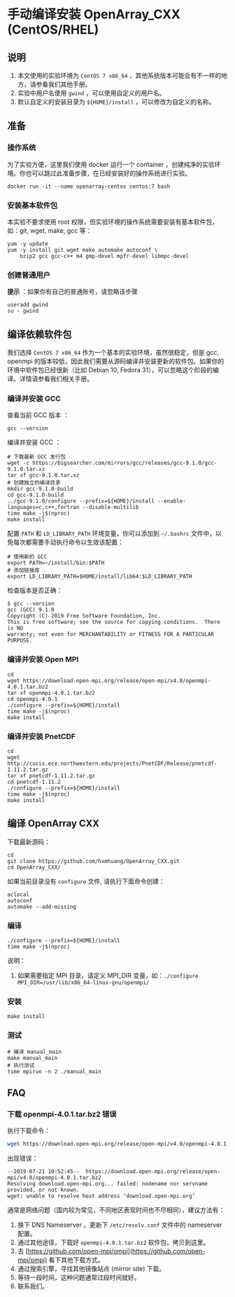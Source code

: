 # 手动编译安装 OpenArray_CXX (CentOS/RHEL)

## 说明

1. 本文使用的实验环境为 `CentOS 7 x86_64` ，其他系统版本可能会有不一样的地方，请参看我们其他手册。
2. 实验中用户名使用 `gwind` ，可以使用自定义的用户名。
3. 默认自定义的安装目录为 `${HOME}/install` ，可以修改为自定义的名称。

## 准备

### 操作系统

为了实验方便，这里我们使用 docker 运行一个 container ，创建纯净的实验环境。你也可以跳过此准备步骤，在已经安装好的操作系统进行实验。

```shell
docker run -it --name openarray-centos centos:7 bash
```

### 安装基本软件包

本实验不要求使用 root 权限，但实验环境的操作系统需要安装有基本软件包，如：git, wget, make, gcc 等：

```shell
yum -y update
yum -y install git wget make automake autoconf \
    bzip2 gcc gcc-c++ m4 gmp-devel mpfr-devel libmpc-devel
```

### 创建普通用户

**提示** ：如果你有自己的普通账号，请忽略该步骤

```shell
useradd gwind
su - gwind
```

## 编译依赖软件包

我们选择 `CentOS 7 x86_64` 作为一个基本的实验环境，虽然很稳定，但是 gcc, openmpi 的版本较低，因此我们需要从源码编译并安装更新的软件包。如果你的环境中软件包已经很新（比如 Debian 10, Fedora 31），可以忽略这个阶段的编译。详情请参看我们相关手册。

### 编译并安装 GCC

查看当前 GCC 版本 ：

```shell
gcc --version
```

编译并安装 GCC ：

```shell
# 下载最新 GCC 发行包
wget -c https://bigsearcher.com/mirrors/gcc/releases/gcc-9.1.0/gcc-9.1.0.tar.xz
tar xf gcc-9.1.0.tar.xz
# 创建独立的编译目录
mkdir gcc-9.1.0-build
cd gcc-9.1.0-build
../gcc-9.1.0/configure --prefix=${HOME}/install --enable-languages=c,c++,fortran --disable-multilib
time make -j$(nproc)
make install
```

配置 `PATH` 和 `LD_LIBRARY_PATH` 环境变量，你可以添加到 `~/.bashrc` 文件中，以免每次都需要手动执行命令以生效该配置：

```shell
# 使用新的 GCC
export PATH=~/install/bin:$PATH
# 添加链接库
export LD_LIBRARY_PATH=$HOME/install/lib64:$LD_LIBRARY_PATH
```

检查版本是否正确：

```shell
$ gcc --version
gcc (GCC) 9.1.0
Copyright (C) 2019 Free Software Foundation, Inc.
This is free software; see the source for copying conditions.  There is NO
warranty; not even for MERCHANTABILITY or FITNESS FOR A PARTICULAR PURPOSE.
```

### 编译并安装 Open MPI

```shell
cd
wget https://download.open-mpi.org/release/open-mpi/v4.0/openmpi-4.0.1.tar.bz2
tar xf openmpi-4.0.1.tar.bz2
cd openmpi-4.0.1
./configure --prefix=${HOME}/install
time make -j$(nproc)
make install
```

### 编译并安装 PnetCDF

```shell
cd
wget http://cucis.ece.northwestern.edu/projects/PnetCDF/Release/pnetcdf-1.11.2.tar.gz
tar xf pnetcdf-1.11.2.tar.gz
cd pnetcdf-1.11.2
./configure --prefix=${HOME}/install
time make -j$(nproc)
make install
```

## 编译 OpenArray CXX

下载最新源码：

```shell
cd
git clone https://github.com/hxmhuang/OpenArray_CXX.git
cd OpenArray_CXX/
```

如果当前目录没有 `configure` 文件, 请执行下面命令创建：

```shell
aclocal
autoconf
automake --add-missing
```

### 编译

```shell
./configure --prefix=${HOME}/install
time make -j$(nproc)
```

说明：

1. 如果需要指定 MPI 目录，请定义 MPI_DIR 变量，如：`./configure MPI_DIR=/usr/lib/x86_64-linux-gnu/openmpi/`

### 安装

```shell
make install
```

### 测试

```shell
# 编译 manual_main
make manual_main
# 执行测试
time mpirun -n 2 ./manual_main
```

## FAQ

### 下载 openmpi-4.0.1.tar.bz2 错误

执行下载命令：

```bash
wget https://download.open-mpi.org/release/open-mpi/v4.0/openmpi-4.0.1.tar.bz2
```

出现错误：

```text
--2019-07-21 10:52:45--  https://download.open-mpi.org/release/open-mpi/v4.0/openmpi-4.0.1.tar.bz2
Resolving download.open-mpi.org... failed: nodename nor servname provided, or not known.
wget: unable to resolve host address ‘download.open-mpi.org’
```

通常是网络问题（国内较为常见，不同地区表现时间也不尽相同），建议方法有：

1. 换下 DNS Nameserver 。更新下 `/etc/resolv.conf` 文件中的 nameserver 配置。
2. 通过其他途径，下载好 `openmpi-4.0.1.tar.bz2` 软件包，拷贝到这里。
3. 去 [https://github.com/open-mpi/ompi](https://github.com/open-mpi/ompi) 看下其他下载方式。
4. 通过搜索引擎，寻找其他镜像站点 (mirror site) 下载。
5. 等待一段时间，这种问题通常过段时间就好。
6. 联系我们。
